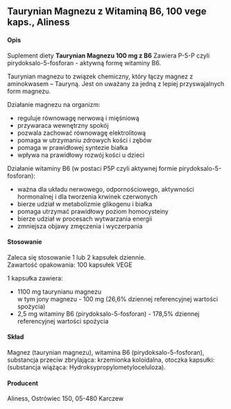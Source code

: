 ## Taurynian Magnezu z Witaminą B6, 100 vege kaps., Aliness

#### Opis

Suplement diety **Taurynian Magnezu 100 mg z B6** Zawiera P-5-P czyli pirydoksalo-5-fosforan - aktywną formę witaminy B6.

Taurynian magnezu to związek chemiczny, który łączy magnez z aminokwasem – Tauryną. Jest on uważany za jedną z lepiej przyswajalnych form magnezu.

Działanie magnezu na organizm:

- reguluje równowagę nerwową i mięśniową
- przywaraca wewnętrzny spokój
- pozwala zachować równowagę elektrolitową
- pomaga w utrzymaniu zdrowych kości i zębów
- pomaga w prawidłowej syntezie białka
- wpływa na prawidłowy rozwój kości u dzieci

Działanie witaminy B6 (w postaci P5P czyli aktywnej formie pirydoksalo-5-fosforan):

- ważna dla układu nerwowego, odpornościowego, aktywności hormonalnej i dla tworzenia krwinek czerwonych
- bierze udział w metabolizmie glikogenu i białka
- pomaga utrzymać prawidłowy poziom homocysteiny
- bierze udział w procesach wytwarzania energii
- zmniejsza objawy zmęczenia i wyczerpania

#### Stosowanie

Zaleca się stosowanie 1 lub 2 kapsułek dziennie.  
Zawartość opakowania: 100 kapsułek VEGE

1 kapsułka zawiera:

- 1100 mg taurynianu magnezu  
  w tym jony magnezu - 100 mg (26,6% dziennej referencyjnej wartości spożycia)
- 2,5 mg witaminy B6 (pirydoksalo-5-fosforan) - 178,5% dziennej referencyjnej wartości spożycia

#### Skład

Magnez (taurynian magnezu), witamina B6 (pirydoksalo-5-fosforan), substancja przeciw zbrylająca: krzemionka koloidalna, otoczka kapsułki: (substancja wiążąca: Hydroksypropylometyloceluloza).

#### Producent

Aliness, Ostrówiec 150, 05-480 Karczew
